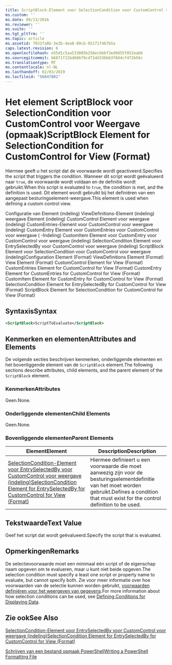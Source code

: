 ```yaml
---
title: ScriptBlock-Element voor SelectionCondition voor CustomControl voor weergave (indeling) | Microsoft Docs
ms.custom: ''
ms.date: 09/13/2016
ms.reviewer: ''
ms.suite: ''
ms.tgt_pltfrm: ''
ms.topic: article
ms.assetid: 7031fa8b-3e2b-4ea8-89cb-95171f467b5a
caps.latest.revision: 6
ms.openlocfilehash: e55d1c5aa533005b258ecbbbf3ed9d55f852eab6
ms.sourcegitcommit: b6871f21bd666f9cd71dd336bb3f844cf472b56c
ms.translationtype: MT
ms.contentlocale: nl-NL
ms.lasthandoff: 02/03/2019
ms.locfileid: "56847801"
---
```

# <a name="scriptblock-element-for-selectioncondition-for-customcontrol-for-view-format"></a><span data-ttu-id="45b7a-102">Het element ScriptBlock voor SelectionCondition voor CustomControl voor Weergave (opmaak)</span><span class="sxs-lookup"><span data-stu-id="45b7a-102">ScriptBlock Element for SelectionCondition for CustomControl for View (Format)</span></span>

<span data-ttu-id="45b7a-103">Hiermee geeft u het script dat de voorwaarde wordt geactiveerd.</span><span class="sxs-lookup"><span data-stu-id="45b7a-103">Specifies the script that triggers the condition.</span></span> <span data-ttu-id="45b7a-104">Wanneer dit script wordt geëvalueerd naar `true`, de voorwaarde wordt voldaan en de definitie wordt gebruikt.</span><span class="sxs-lookup"><span data-stu-id="45b7a-104">When this script is evaluated to `true`, the condition is met, and the definition is used.</span></span> <span data-ttu-id="45b7a-105">Dit element wordt gebruikt bij het definiëren van een aangepast besturingselement-weergave.</span><span class="sxs-lookup"><span data-stu-id="45b7a-105">This element is used when defining a custom control view.</span></span>

<span data-ttu-id="45b7a-106">Configuratie van Element (indeling) ViewDefinitions-Element (indeling) weergave Element (indeling) CustomControl Element voor weergave (indeling) CustomEntries-Element voor CustomControl voor weergave (indeling) CustomEntry Element voor CustomEntries voor CustomControl voor weergave ( -Indeling) CustomItem Element voor CustomEntry voor CustomControl voor weergave (indeling) SelectionCondition Element voor EntrySelectedBy voor CustomControl voor weergave (indeling) ScriptBlock Element voor SelectionCondition voor CustomControl voor weergave (indeling)</span><span class="sxs-lookup"><span data-stu-id="45b7a-106">Configuration Element (Format) ViewDefinitions Element (Format) View Element (Format) CustomControl Element for View (Format) CustomEntries Element for CustomControl for View (Format) CustomEntry Element for CustomEntries for CustomControl for View (Format) CustomItem Element for CustomEntry for CustomControl for View (Format) SelectionCondition Element for EntrySelectedBy for CustomControl for View (Format) ScriptBlock Element for SelectionCondition for CustomControl for View (Format)</span></span>

## <a name="syntax"></a><span data-ttu-id="45b7a-107">Syntaxis</span><span class="sxs-lookup"><span data-stu-id="45b7a-107">Syntax</span></span>

```xml
<ScriptBlock>ScriptToEvaluate</ScriptBlock>
```

## <a name="attributes-and-elements"></a><span data-ttu-id="45b7a-108">Kenmerken en elementen</span><span class="sxs-lookup"><span data-stu-id="45b7a-108">Attributes and Elements</span></span>

<span data-ttu-id="45b7a-109">De volgende secties beschrijven kenmerken, onderliggende elementen en het bovenliggende element van de `ScriptBlock` element.</span><span class="sxs-lookup"><span data-stu-id="45b7a-109">The following sections describe attributes, child elements, and the parent element of the `ScriptBlock` element.</span></span>

### <a name="attributes"></a><span data-ttu-id="45b7a-110">Kenmerken</span><span class="sxs-lookup"><span data-stu-id="45b7a-110">Attributes</span></span>

<span data-ttu-id="45b7a-111">Geen.</span><span class="sxs-lookup"><span data-stu-id="45b7a-111">None.</span></span>

### <a name="child-elements"></a><span data-ttu-id="45b7a-112">Onderliggende elementen</span><span class="sxs-lookup"><span data-stu-id="45b7a-112">Child Elements</span></span>

<span data-ttu-id="45b7a-113">Geen.</span><span class="sxs-lookup"><span data-stu-id="45b7a-113">None.</span></span>

### <a name="parent-elements"></a><span data-ttu-id="45b7a-114">Bovenliggende elementen</span><span class="sxs-lookup"><span data-stu-id="45b7a-114">Parent Elements</span></span>

|<span data-ttu-id="45b7a-115">Element</span><span class="sxs-lookup"><span data-stu-id="45b7a-115">Element</span></span>|<span data-ttu-id="45b7a-116">Description</span><span class="sxs-lookup"><span data-stu-id="45b7a-116">Description</span></span>|
|-------------|-----------------|
|[<span data-ttu-id="45b7a-117">SelectionCondition-Element voor EntrySelectedBy voor CustomControl voor weergave (indeling)</span><span class="sxs-lookup"><span data-stu-id="45b7a-117">SelectionCondition Element for EntrySelectedBy for CustomControl for View (Format)</span></span>](./selectioncondition-element-for-entryselectedby-for-customcontrol-format.md)|<span data-ttu-id="45b7a-118">Hiermee definieert u een voorwaarde die moet aanwezig zijn voor de besturingselementdefinitie van het moet worden gebruikt.</span><span class="sxs-lookup"><span data-stu-id="45b7a-118">Defines a condition that must exist for the control definition to be used.</span></span>|

## <a name="text-value"></a><span data-ttu-id="45b7a-119">Tekstwaarde</span><span class="sxs-lookup"><span data-stu-id="45b7a-119">Text Value</span></span>

<span data-ttu-id="45b7a-120">Geef het script dat wordt geëvalueerd.</span><span class="sxs-lookup"><span data-stu-id="45b7a-120">Specify the script that is evaluated.</span></span>

## <a name="remarks"></a><span data-ttu-id="45b7a-121">Opmerkingen</span><span class="sxs-lookup"><span data-stu-id="45b7a-121">Remarks</span></span>

<span data-ttu-id="45b7a-122">De selectievoorwaarde moet een minimaal één script of de eigenschap naam opgeven om te evalueren, maar u kunt niet beide opgeven.</span><span class="sxs-lookup"><span data-stu-id="45b7a-122">The selection condition must specify a least one script or property name to evaluate, but cannot specify both.</span></span> <span data-ttu-id="45b7a-123">Zie voor meer informatie over hoe voorwaarden van de selectie kunnen worden gebruikt, [voorwaarden definiëren voor het weergeven van gegevens](./defining-conditions-for-displaying-data.md).</span><span class="sxs-lookup"><span data-stu-id="45b7a-123">For more information about how selection conditions can be used, see [Defining Conditions for Displaying Data](./defining-conditions-for-displaying-data.md).</span></span>

## <a name="see-also"></a><span data-ttu-id="45b7a-124">Zie ook</span><span class="sxs-lookup"><span data-stu-id="45b7a-124">See Also</span></span>

[<span data-ttu-id="45b7a-125">SelectionCondition-Element voor EntrySelectedBy voor CustomControl voor weergave (indeling)</span><span class="sxs-lookup"><span data-stu-id="45b7a-125">SelectionCondition Element for EntrySelectedBy for CustomControl for View (Format)</span></span>](./selectioncondition-element-for-entryselectedby-for-customcontrol-format.md)

[<span data-ttu-id="45b7a-126">Schrijven van een bestand opmaak PowerShell</span><span class="sxs-lookup"><span data-stu-id="45b7a-126">Writing a PowerShell Formatting File</span></span>](./writing-a-powershell-formatting-file.md)
